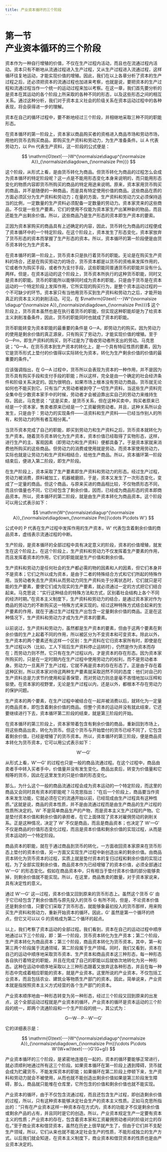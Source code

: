 ```yaml
---
title: 产业资本循环的三个阶段
---
```


# 第一节<br>**产业资本循环&zwnj;的三个阶段**

资本作为一种自行增殖的价值，不仅在生产过程内活动，而且也在流通过程内活动。资本只有不断地从流通过程进入生产过程，又从生产过程进入流通过程，这样循环往复地运动，才能实现价值的增殖。因此，我们在以上各章分析了资本的生产过程之后，还必须把资本的流通过程也加进来考察，也就是说，要把资本的生产过程和流通过程当作一个统一的运动过程来加以考察。在这一章，我们首先要分析的是资本在其运动的各个阶段上所采取的各种不同的形态，以及这些形态之间的相互关系。通过这种分析，我们对于资本主义社会的阶级关系在资本运动过程中的各种表现，将会获得进一步的理解。

资本在自己的循环过程中，要不断地经过三个阶段，并相继地采取三种不同的职能形态。

在资本循环的第一阶段上，资本家以商品购买者的资格进入商品市场和劳动市场，用他的货币去购买商品，即购买生产资料和劳动力，为生产准备条件。以 A 代表劳动力，以 Pm 代表生产资料，这一阶段的公式便是：

$$
\mathrm{G\text{---}W^{\normalsize\diagup^{\normalsize A}}_{\normalsize\diagdown_{\normalsize Pm}}}
$$

这个阶段，从形式上看，是由货币转化为商品。但货币转化为商品的过程怎么会成为资本循环的特定阶段呢？这一点是不能用形态变化本身来说明的，而只能用形态变化的物质内容即货币所购买的商品的特定用途来说明。原来，资本家用货币购买的商品，并不是随便的一种商品，而是具有特定使用价值的商品。这些商品在质的方面必须区分为生产资料和劳动力；在量的方面，生产资料和劳动力又必须保持适当的比例，一定数量的生产资料必须配备一定数量的劳动力。资本家灵来的这些商品，不仅是一些生产要素，它们的使用不仅能为资本家生产出某种新的物品，而且还能生产出剩余价值。所以，这些商品乃是生产形态的资本即生产资本的要索。

正因为资本家购买的商品具有上述确定的内容，因此，货币转化为商品的过程便成了资本循环中的一个特定阶段。在这个阶段上，资本发生了形态变化，资本家放弃了货币形态的资本而掌握了生产形态的资本。所以，资本循环的第一阶段便是由货币资本转化为生产资本。

在资本循环的第一阶段上，货币资本只是执行着货币的职能。无论是在购买生产资料的场合，还是在购买劳动力的场合，货币资本都是以货币的资格来发挥作用的，它或者作为购买手段，或者作为支付手段，这些职能同普通货币的职能并没有什么两样。但是，在资本运动的这个阶段上，货币资本所执行的这种货币职能，同时又是资本的职能。货币的职能所以能够同时成为资本的职能，只是由于货币是在资本运动的一个特定阶段上发挥作用，它所实现的购买行为，是整个资本运动过程的一个不可缺少的环节。资本家只有当他用货币买到生产资料和劳动力之后，才能开始真正的资本主义的剥削活动。可见，在 $\mathrm{G\text{---}W^{\normalsize \diagup^{\normalsize A}}_{\normalsize\diagdown_{\normalsize Pm}}}$ 这个阶段上，货币资本虽然也是在执行着货币的职能，但实现这种职能却是为了给资本主义剥削准备条件，因此，货币的职能同时也就成了资本的职能。

货币职能转变为资本职能的最重要的条件是 G—A，即劳动力的购买。因为劳动力的使用是剩余价值的真正源泉，只有购买了劳动力，才能实现价值的增殖。至于 G—Pm，即生产资料的购买，则不过是为了吸收劳动者所支出的劳动。马克思说；“G—A，在货币资本到生产资本的转化上，是一个具有特征性质的要素，因为它是货币形式上垫付的价值得以实际转化为资本，转化为生产剩余价值的价值的最重要的条件。”

应该强调指出，在 G—A 过程中，货币所以会表现为资本的一种作用，并不是因为货币具有购买手段和支付手段的职能；所以这样，完全是由一个确定的社会经济条件和阶级关系决定的。因为很明白，如果市场上根本没有劳动力商品，货币就无论如何也不能买到它。只有当广大劳动者被剥夺了一切生产资料，当这些生产资料完全集中在少数资本家手中的时候，劳动者才会被迫靠出实自己的劳动力来维持生存。因此，马克思说：“这是买卖，是货币关系，但在这种买卖中，购买者原来已经是一个资本家，售卖者原来已经是一个工资雇佣劳动者。并且，这种关系所以会发生，只是由于：劳动力的实现条件——活资料和生产资料——已经当作别人的所有，和劳动力的所有者互相分离。”

当货币资本完成了自己的职能，即买到劳动力和生产资料之后，货币资本就转化为生产资本。随着货币资本转化为生产资本，资本价值已经取得了实物形态，这样，进行生产的主、客观因素（即劳动力和生产资料）便都具备了。于是资本家就来消费他所购买的这些商品。但劳动力的消费或使用就是劳动，而资本家使用劳动力，实际也就是让劳动力和生产资料相结合，给他生产商品。所以，资本循环第一阶段结束后，便进入第二阶段，即生产阶段。

在生产阶段上，资本采取了生产要素即生产资料和劳动力的形态。经过生产过程，劳动力被消费，原料被加工，机器被磨损，于是，资本又发生了一次形态变化，变成了一定量的商品。但这个商品，与原来买进的商品相比较，不仅物质形态不同，而且价值量也不同，它已经包含了剩余价值，因而，已经成为商品形态的资本即商品资本。所以，资本循环的第二阶段，就是由生产资本转化为商品资本。这个阶段可以用公式表示如下：

$$
\mathrm{W^{\normalsize\diagup^{\normalsize A}}_{\normalsize\diagdown_{\normalsize Pm}}\cdots P\cdots W'}
$$

公式中的 P 代表在生产过程中发挥作用的生产资本，W' 代表包含着剩余价值的商品资本，虚线表示流通过程的中断。

生产阶段，是资本循环的全部过程中具有决定意义的阶段，资本的价值增殖，就发生在这个阶段上。在这个阶段上，生产资料和劳动力不仅发挥着生产要素的作用，而且发挥着资本的作用，它们的职能就是生产价值和剩余价值。

生产资料和劳动力是任何社会的生产都必需的物的因素和人的因素，但它们本身并不是资本；它们之所以成为资本，是由于二者的特殊结合方式和它们所起的特殊作用。当劳动者失去生产资料从而劳动力同生产资料处于分离状态时，它们就只是可能的生产要素，要使它们成为现实的生产要素，就必须通过一定的方式把它们结合起来。马克思说：“实行这种结合的特殊方法和方式，区别着社会结构上各个不同的经济时期。”在资本主义制度下，生产资料和劳动力的结合，是通过资本家对作为商品的劳动力的不断购买这一特殊方式来实现的。经过这种特殊方式结合起来的生产要素的作用，就在于通过生产过程生产出包含一定量剩余价值的商品。正是在这种情况下，生产资料和劳动力才成为生产资本的要素。

以前说过，生产资料和劳动力，虽然都是生产资本的要素，但由于这两个要素在剩余价值的生产上起着不同的作用，所以被区分为不变资本和可变资本。除此以外，生产资本的两个要素还有这样一个区别：生产资料在它归资本家所有时，即使是在生产过程以外（比如，工人下班后生产资料停止运转时），仍然是作为资本而存在；而劳动力则不然，它只有在生产过程以内，才是资本的存在形态。因为资本家所购买的，只是在一定时期内在生产过程中使用劳动力的权利，而不是劳动者本身。劳动力一旦离开了生产过程，它就不再是资本的存在形态了。正是由于存在着这种区别，所以资本家对待这两种生产要素就采取迥然不同的态度：他们对自己的生产资料总是力求节约使用和妥善保管，而对劳动力则总是毫不吝惜地加以压榨和驱使。在资本家的视野里，无论是生产过程以内，还是以外，都根本不存在劳动力的保护问题。

生产资本的两个要素，在生产过程中被结合在一起并被消费以后，就转化为一定量的商品资本，即包含着剩余价值的商品。但整个资本的运动并没有就此结束，它还要继续进行下去，资本循环第二阶段的结束，就是第三阶段的开始。

在资本循环的第三阶段上，资本家带着包含有剩余价值的商品，重新回到市场上，将这些商品出卖，转化为货币。但这个货币与开始垫付的货币已经不同了，它包含着剩余价值，已经是增殖了的货币资本。所以，资本循环的第三阶段，便是商品资本转化为货币资本，它可以用公式表示如下：

$$
\mathrm{W'\text{---}G'}
$$

从形式上看，W'—G' 的过程也只是一般的商品流通过程。在这个过程中，商品由卖者手中转入买者手中，价值量并没有发生变化。商品出卖后，转变为价值量和它相等的货币，因此在这里发生的只是价值的形态变化。

那么，为什么这个一般的商品流通过程会成为资本运动的一个特定阶段，而这里的商品又会同时具有资本的职能呢？马克思指出：“在后一个阶段上，商品要当作资本来发生功能，它就必须在它的流通开始以前，已经现成由生产过程具有这种性质。”这就是说，商品的资本性质，并不是由流通过程而是由生产商品的生产过程的性质所决定的。W' 不是简单商品生产的产物，而是资本主义生产过程的产物。它是垫付资本价值和剩余价值的承担者，在它上面体现了资本对雇佣劳动的剥削关系。正是这种情况，决定了 W' 不仅是商品，而且是商品资本；也决定了 W'—G' 不仅是商品的价值形态变化过程，而且是资本价值和剩余价值的实现过程，从而是资本运动的一个特定阶段。

商品资本的职能，就在于通过商品到货币的转化，一方面收回资本家原来在货币形态上垫付的资本价值，另一方面又实现生产过程中新创造出来的剩余价值。由商品资本转化为货币资本的过程，实质上就是垫付资本的复归过程和剩余价值的实现过程。为了全部实现剩余价值，商品资本作为已经增殖了的资本价值，必须全部通过 W'—G' 的形态变化。假如在商品资本中，只有相当于垫付资本价值的部分能够卖掉，则剩余价值就不能实现。所以，在这里，商品售卖的数量，对于资本家说来，具有决定性的意义。

通过 W'—G' 这—过程，资本价值又回到原来的货币形态上。虽然这个货币 G' 由于它已经包含了剩余价值而与原先投入的货币 G 有所不同，但是，不论资本价值还是剩余价值，只要它们采取了货币形态，就能够象最初投入的货币那样，用来购买生产资料和劳动力，重新开始资本的循环。因此，G' 虽然是第一个循环的终点，但它又可以以 G 的资格成为第二个循环的起点。

以上，我们考察了资本运动的全部过程。我们看到，资本在自己的运动过程中顺序地通过以下三个阶段，即：第一个阶段，货币资本转化为生产资本；第二个阶段，生产资本转化为商品资本；第三个阶段，商品资本转化为货币资本。其中，第一和第三两个阶段属于流通领域，第二阶段属于生产领域。同时，我们又看到，资本在自己的运动中顺序地采取货币资本、生产资本和商品资本这三种形态，每一种形态各自执行着特定的职能，并且在完成了自己的职能以后就依次地转化为另一种形态。这种在运动中顺序地采取以上三种形态跟着又放弃这各种形态，并且在每一种形态中完成着相应职能的资本，就是产业资本。这里所说的产业资本，不仅包括工业资本，而且包括农业、建筑业等物质生产部门的资本。因此，简单说来，产业资本就是指按照资本主义方式经营的各个生产部门的资本。

产业资本顺序地由一种形态转变为另一种形态，经过三个阶段又回到原来的出发点，这个全部运动过程就是产业资本的循环。产业资本的循环是资本运动的三个阶段的统一，即两个流通阶段和一个生产阶段的统一，其公式为：

$$
\mathrm{G\text{---}W\cdots P\cdots W'\text{---}G'}
$$

它的详细表示是：

$$
\mathrm{G\text{---}W^{\normalsize\diagup^{\normalsize A}}_{\normalsize\diagdown_{\normalsize Pm}}\cdots P\cdots W'(W+w)\text{---}G'(G+g)}
$$

产业资本循环的三个阶段，是紧密地连接在一起的，资本的循环要能够正常进行，就必须顺利地通过所有这三个阶段。如果资本循环在第一阶段上遇到障碍，货币就会成为贮藏货币，不能发挥资本的职能；如果循环在第二阶段上停顿下来，生产资料和劳动力就会不被使用，从而也就不能创造出剩余价值如果是第三阶段发生障碍，那么，商品就只能堆在仓库里，它所包含的价值和剩余价值也就不能实现。

产业资本的循环，由于不仅包含流通过程，而且还包含生产过程，即创造剩余价值的过程，所以，只有这种资本能够决定社会生产的资本主义性质。正如马克思所指出的：“只有在产业资本这样一种资本存在方式内，资本的功能才不仅是剩余价值或剩余产品的占有，并且同时是它的创造。所以，产业资本规定生产一定要有资本主义的性质；产业资本的存在，包含着资本家和工资雇佣劳动者间的阶级对立的存在。”至于商业资本和借贷资本，虽然在历史上很早就产生了，但由于它们并不支配生产领域，所以，它们从来也就不能决定社会生产的性质，不能形成独立的生产方式。以后我们就会知道，在资本主义制度下，商业资本和借贷资本的性质也是由产业资本决定的。